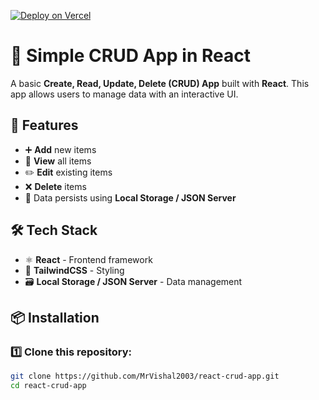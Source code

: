 [![Deploy on Vercel](https://img.shields.io/badge/Live%20Demo-Vercel-blue)](https://todo-app-gamma-blue-99.vercel.app/)

# 📝 Simple CRUD App in React

A basic **Create, Read, Update, Delete (CRUD) App** built with **React**. This app allows users to manage data with an interactive UI.

## 🚀 Features
- ➕ **Add** new items
- 👀 **View** all items
- ✏️ **Edit** existing items
- ❌ **Delete** items
- 💾 Data persists using **Local Storage / JSON Server**

## 🛠️ Tech Stack
- ⚛️ **React** - Frontend framework
- 🎨 **TailwindCSS** - Styling
- 🗃️ **Local Storage / JSON Server** - Data management

## 📦 Installation

### 1️⃣ Clone this repository:  
```bash
git clone https://github.com/MrVishal2003/react-crud-app.git
cd react-crud-app
